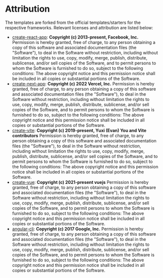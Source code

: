 # Attribution

The templates are forked from the official templates/starters for the respective frameworks.
Relevant licenses and attribution are listed below:

- [create-react-app](https://github.com/facebook/create-react-app): **Copyright (c) 2013-present, Facebook, Inc.** Permission is hereby granted, free of charge, to any person obtaining a copy of this software and associated documentation files (the "Software"), to deal in the Software without restriction, including without limitation the rights to use, copy, modify, merge, publish, distribute, sublicense, and/or sell copies of the Software, and to permit persons to whom the Software is furnished to do so, subject to the following conditions: The above copyright notice and this permission notice shall be included in all copies or substantial portions of the Software.
- [create-next-app](https://github.com/vercel/next.js/tree/canary/packages/create-next-app): **Copyright (c) 2022 Vercel, Inc.** Permission is hereby granted, free of charge, to any person obtaining a copy of this software and associated documentation files (the "Software"), to deal in the Software without restriction, including without limitation the rights to use, copy, modify, merge, publish, distribute, sublicense, and/or sell copies of the Software, and to permit persons to whom the Software is furnished to do so, subject to the following conditions: The above copyright notice and this permission notice shall be included in all copies or substantial portions of the Software.
- [create-vite](https://github.com/vitejs/vite/tree/main/packages/create-vite): **Copyright (c) 2019-present, Yuxi (Evan) You and Vite contributors** Permission is hereby granted, free of charge, to any person obtaining a copy of this software and associated documentation files (the "Software"), to deal in the Software without restriction, including without limitation the rights to use, copy, modify, merge, publish, distribute, sublicense, and/or sell copies of the Software, and to permit persons to whom the Software is furnished to do so, subject to the following conditions: The above copyright notice and this permission notice shall be included in all copies or substantial portions of the Software.
- [create-vue](https://github.com/vuejs/create-vue): **Copyright (c) 2021-present vuejs** Permission is hereby granted, free of charge, to any person obtaining a copy of this software and associated documentation files (the "Software"), to deal in the Software without restriction, including without limitation the rights to use, copy, modify, merge, publish, distribute, sublicense, and/or sell copies of the Software, and to permit persons to whom the Software is furnished to do so, subject to the following conditions: The above copyright notice and this permission notice shall be included in all copies or substantial portions of the Software.
- [angular-cli](https://github.com/angular/angular-cli): **Copyright (c) 2017 Google, Inc.** Permission is hereby granted, free of charge, to any person obtaining a copy of this software and associated documentation files (the "Software"), to deal in the Software without restriction, including without limitation the rights to use, copy, modify, merge, publish, distribute, sublicense, and/or sell copies of the Software, and to permit persons to whom the Software is furnished to do so, subject to the following conditions: The above copyright notice and this permission notice shall be included in all copies or substantial portions of the Software.
